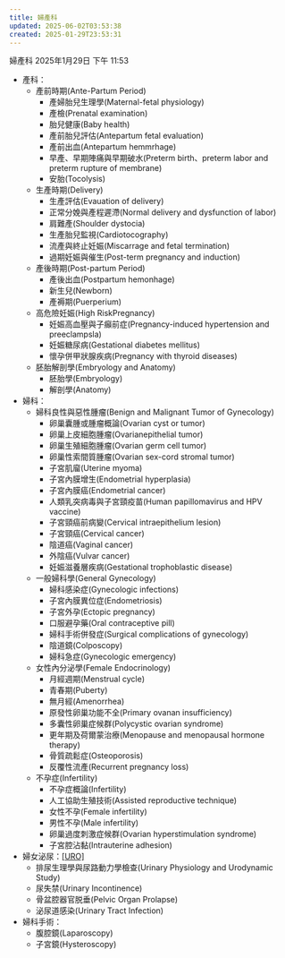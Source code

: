 ```yaml
---
title: 婦產科
updated: 2025-06-02T03:53:38
created: 2025-01-29T23:53:31
---
```


婦產科
2025年1月29日
下午 11:53

- 產科：
  - 產前時期(Ante-Partum Period)
    - 產婦胎兒生理學(Maternal-fetal physiology)
    - 產檢(Prenatal examination)
    - 胎兒健康(Baby health)
    - 產前胎兒評估(Antepartum fetal evaluation)
    - 產前出血(Antepartum hemmrhage)
    - 早產、早期陣痛與早期破水(Preterm birth、preterm labor and preterm rupture of membrane)
    - 安胎(Tocolysis)
  - 生產時期(Delivery)
    - 生產評估(Evauation of delivery)
    - 正常分娩與產程遲滯(Normal delivery and dysfunction of labor)
    - 肩難產(Shoulder dystocia)
    - 生產胎兒監視(Cardiotocography)
    - 流產與終止妊娠(Miscarrage and fetal termination)
    - 過期妊娠與催生(Post-term pregnancy and induction)
  - 產後時期(Post-partum Period)
    - 產後出血(Postpartum hemonhage)
    - 新生兒(Newborn)
    - 產褥期(Puerperium)
  - 高危險妊娠(High RiskPregnancy)
    - 妊娠高血壓與子癲前症(Pregnancy-induced hypertension and preeclampsla)
    - 妊娠糖尿病(Gestational diabetes mellitus)
    - 懷孕併甲狀腺疾病(Pregnancy with thyroid diseases)
  - 胚胎解剖學(Embryology and Anatomy)
    - 胚胎學(Embryology)
    - 解剖學(Anatomy)
- 婦科：
  - 婦科良性與惡性腫瘤(Benign and Malignant Tumor of Gynecology)
    - 卵巢囊腫或腫瘤概論(Ovarian cyst or tumor)
    - 卵巢上皮細胞腫瘤(Ovarianepithelial tumor)
    - 卵巢生殖細胞腫瘤(Ovarian germ cell tumor)
    - 卵巢性索間質腫瘤(Ovarian sex-cord stromal tumor)
    - 子宮肌廇(Uterine myoma)
    - 子宮內膜增生(Endometrial hyperplasia)
    - 子宮內膜癌(Endometrial cancer)
    - 人類乳突病毒與子宮頸疫苗(Human papillomavirus and HPV vaccine)
    - 子宮頸癌前病變(Cervical intraepithelium lesion)
    - 子宮頸癌(Cervical cancer)
    - 陰道癌(Vaginal cancer)
    - 外陰癌(Vulvar cancer)
    - 妊娠滋養層疾病(Gestational trophoblastic disease)
  - 一般婦科學(General Gynecology)
    - 婦科感染症(Gynecologic infections)
    - 子宮內膜異位症(Endometriosis)
    - 子宮外孕(Ectopic pregnancy)
    - 口服避孕藥(Oral contraceptive pill)
    - 婦科手術併發症(Surgical complications of gynecology)
    - 陰道鏡(Colposcopy)
    - 婦科急症(Gynecologic emergency)
  - 女性內分泌學(Female Endocrinology)
    - 月經週期(Menstrual cycle)
    - 青春期(Puberty)
    - 無月經(Amenorrhea)
    - 原發性卵巢功能不全(Primary ovanan insufficiency)
    - 多囊性卵巢症候群(Polycystic ovarian syndrome)
    - 更年期及荷爾蒙治療(Menopause and menopausal hormone therapy)
    - 骨質疏鬆症(Osteoporosis)
    - 反覆性流產(Recurrent pregnancy loss)
  - 不孕症(Infertility)
    - 不孕症概論(Infertility)
    - 人工協助生殖技術(Assisted reproductive technique)
    - 女性不孕(Female infertility)
    - 男性不孕(Male infertility)
    - 卵巢過度刺激症候群(Ovarian hyperstimulation syndrome)
    - 子宮腔沾黏(Intrauterine adhesion)
- 婦女泌尿：[\[URO\]](onenote:#外科&section-id={3DCF7DF0-1434-4FA1-852D-65472B53D59C}&page-id={FF1545DF-4AA7-4C5A-A501-7489C17562A8}&object-id={52FC0684-33DE-438B-838A-875389216FBD}&28&base-path=https://d.docs.live.net/56ce32fba64785ca/文件/國考中文醫學知識網站架設計畫/新的節%201.one)
  - 排尿生理學與尿路動力學檢查(Urinary Physiology and Urodynamic Study)
  - 尿失禁(Urinary Incontinence)
  - 骨盆腔器官脱垂(Pelvic Organ Prolapse)
  - 泌尿道感染(Urinary Tract Infection)
- 婦科手術：
  - 腹腔鏡(Laparoscopy)
  - 子宮鏡(Hysteroscopy)
